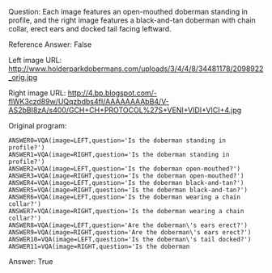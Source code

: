 Question: Each image features an open-mouthed doberman standing in profile, and the right image features a black-and-tan doberman with chain collar, erect ears and docked tail facing leftward.

Reference Answer: False

Left image URL: http://www.holderparkdobermans.com/uploads/3/4/4/8/34481178/2098922_orig.jpg

Right image URL: http://4.bp.blogspot.com/-flWK3czd89w/UQqzbdbs4fI/AAAAAAAAbB4/V-AS2bBI8zA/s400/GCH+CH+PROTOCOL%27S+VENI+VIDI+VICI+4.jpg

Original program:

```
ANSWER0=VQA(image=LEFT,question='Is the doberman standing in profile?')
ANSWER1=VQA(image=RIGHT,question='Is the doberman standing in profile?')
ANSWER2=VQA(image=LEFT,question='Is the doberman open-mouthed?')
ANSWER3=VQA(image=RIGHT,question='Is the doberman open-mouthed?')
ANSWER4=VQA(image=LEFT,question='Is the doberman black-and-tan?')
ANSWER5=VQA(image=RIGHT,question='Is the doberman black-and-tan?')
ANSWER6=VQA(image=LEFT,question='Is the doberman wearing a chain collar?')
ANSWER7=VQA(image=RIGHT,question='Is the doberman wearing a chain collar?')
ANSWER8=VQA(image=LEFT,question='Are the doberman\'s ears erect?')
ANSWER9=VQA(image=RIGHT,question='Are the doberman\'s ears erect?')
ANSWER10=VQA(image=LEFT,question='Is the doberman\'s tail docked?')
ANSWER11=VQA(image=RIGHT,question='Is the doberman
```
Answer: True

